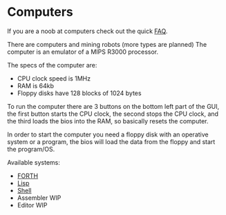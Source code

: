 # Computers

If you are a noob at computers check out the quick [FAQ](computer/0-noobs.md).

There are computers and mining robots (more types are planned)
The computer is an emulator of a MIPS R3000 processor.

The specs of the computer are:
- CPU clock speed is 1MHz
- RAM is 64kb
- Floppy disks have 128 blocks of 1024 bytes

To run the computer there are 3 buttons on the bottom left part of the GUI, 
the first button starts the CPU clock, 
the second stops the CPU clock, 
and the third loads the bios into the RAM, so basically resets the computer.

In order to start the computer you need a floppy disk with an operative system or a program, 
the bios will load the data from the floppy and start the program/OS.

Available systems:
- [FORTH](computer/1-forth.md)
- [Lisp](computer/2-lisp.md)
- [Shell](computer/3-shell.md)
- Assembler WIP
- Editor WIP

